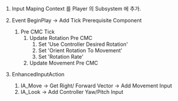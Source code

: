 1. Input Maping Context 를 Player 의 Subsystem 에 추가.

2. Event BeginPlay -> Add Tick Prerequisite Component
	1. Pre CMC Tick
		1. Update Rotation Pre CMC 
			1. Set 'Use Controller Desired Rotation'
			2. Set 'Orient Rotation To Movement'
			3. Set 'Rotation Rate'
		2. Update Movement Pre CMC

3. EnhancedInputAction
	1. IA_Move -> Get Right/ Forward Vector -> Add Movement Input
	2. IA_Look -> Add Controller Yaw/Pitch Input